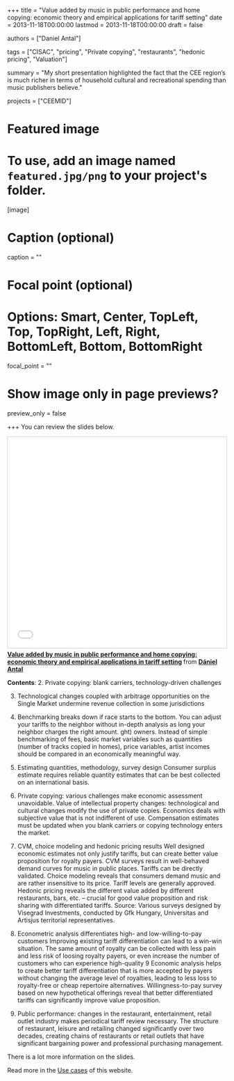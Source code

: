 +++
title = "Value added by music in public performance and home copying: economic theory and empirical applications for tariff setting"
date = 2013-11-18T00:00:00
lastmod = 2013-11-18T00:00:00
draft = false

authors = ["Daniel Antal"]

tags = ["CISAC", "pricing", "Private copying", "restaurants", "hedonic pricing", "Valuation"]

summary = "My short presentation highlighted the fact that the CEE region’s is much richer in terms of household cultural and recreational spending than music publishers believe."

projects = ["CEEMID"]

# Featured image
# To use, add an image named `featured.jpg/png` to your project's folder. 
[image]
  # Caption (optional)
  caption = ""

  # Focal point (optional)
  # Options: Smart, Center, TopLeft, Top, TopRight, Left, Right, BottomLeft, Bottom, BottomRight
  focal_point = ""

  # Show image only in page previews?
  preview_only = false


+++
You can review the slides below.

<iframe src="//www.slideshare.net/slideshow/embed_code/key/MPGDNcEefEU04I" width="595" height="485" frameborder="0" marginwidth="0" marginheight="0" scrolling="no" style="border:1px solid #CCC; border-width:1px; margin-bottom:5px; max-width: 100%;" allowfullscreen> </iframe> <div style="margin-bottom:5px"> <strong> <a href="//www.slideshare.net/antaldaniel/sgeur13-1037-dantal" title="Value added by music in public performance and home copying: economic theory and empirical applications in tariff setting" target="_blank">Value added by music in public performance and home copying: economic theory and empirical applications in tariff setting</a> </strong> from <strong><a href="//www.slideshare.net/antaldaniel" target="_blank">Dániel Antal</a></strong> </div>

**Contents**:
2. Private copying: blank carriers, technology-driven challenges 

3. Technological changes coupled with arbitrage opportunities on the Single Market undermine revenue collection in some jurisdictions

4. Benchmarking breaks down if race starts to the bottom. You can adjust your tariffs to the neighbor without in-depth analysis as long your neighbor charges the right amount. ght) owners. Instead of simple benchmarking of fees, basic market variables such as quantities (number of tracks copied in homes), price variables, artist incomes should be compared in an economically meaningful way.

5. Estimating quantities, methodology, survey design Consumer surplus estimate requires reliable quantity estimates that can be best collected on an international basis.

6. Private copying: various challenges make economic assessment unavoidable. Value of intellectual property changes: technological and cultural changes modify the use of private copies. Economics deals with subjective value that is not indifferent of use. Compensation estimates must be updated when you blank carriers or copying technology enters the market. 

8. CVM, choice modeling and hedonic pricing results Well designed economic estimates not only justify tariffs, but can create better value proposition for royalty payers. CVM surveys result in well-behaved demand curves for music in public places. Tariffs can be directly validated. Choice modeling reveals that consumers demand music and are rather insensitive to its price. Tariff levels are generally approved. Hedonic pricing reveals the different value added by different restaurants, bars, etc. – crucial for good value proposition and risk sharing with differentiated tariffs. Source: Various surveys designed by Visegrad Investments, conducted by Gfk Hungary, Universitas and Artisjus territorial representatives.

9. Econometric analysis differentiates high- and low-willing-to-pay customers Improving existing tariff differentiation can lead to a win-win situation. The same amount of royalty can be collected with less pain and less risk of loosing royalty payers, or even increase the number of customers who can experience high-quality 9 Economic analysis helps to create better tariff differentiation that is more accepted by payers without changing the average level of royalties, leading to less loss to royalty-free or cheap repertoire alternatives. Willingness-to-pay survey based on new hypothetical offerings reveal that better differentiated tariffs can significantly improve value proposition.

10. Public performance: changes in the restaurant, entertainment, retail outlet industry makes periodical tariff review necessary. The structure of restaurant, leisure and retailing changed significantly over two decades, creating chains of restaurants or retail outlets that have significant bargaining power and professional purchasing management. 

There is a lot more information on the slides. 

Read more in the [Use cases](/usecase/) of this website.
